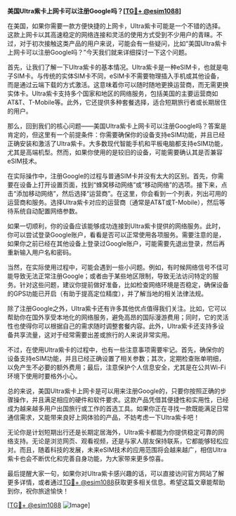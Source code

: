 **美国Ultra紫卡上网卡可以注册Google吗？[[TG💪+ @esim1088](https://t.me/s/esim1088)]**

在美国，如果你需要一款方便快捷的上网卡，Ultra紫卡可能是一个不错的选择。这款上网卡以其高速稳定的网络连接和灵活的使用方式受到不少用户的青睐。不过，对于初次接触这类产品的用户来说，可能会有一些疑问，比如“美国Ultra紫卡上网卡可以注册Google吗？”今天我们就来详细探讨一下这个问题。

首先，让我们了解一下Ultra紫卡的基本情况。Ultra紫卡是一种eSIM卡，也就是电子SIM卡。与传统的实体SIM卡不同，eSIM卡不需要物理插入手机或其他设备，而是通过云端下载的方式激活。这意味着你可以随时随地更换运营商，而无需更换实体卡。Ultra紫卡支持多个国家和地区的网络服务，包括美国的主要运营商如AT&T、T-Mobile等。此外，它还提供多种套餐选择，适合短期旅行者或长期居住的用户。

那么，回到我们的核心问题——美国Ultra紫卡上网卡可以注册Google吗？答案是肯定的，但这里有一个前提条件：你需要确保你的设备支持eSIM功能，并且已经正确安装和激活了Ultra紫卡。大多数现代智能手机和平板电脑都支持eSIM功能，尤其是高端机型。然而，如果你使用的是较旧的设备，可能需要确认其是否兼容eSIM技术。

在实际操作中，注册Google的过程与普通SIM卡并没有太大的区别。首先，你需要在设备上打开设置页面，找到“蜂窝移动网络”或“移动网络”的选项。接下来，点击“添加移动网络”，然后选择“运营商”。在这里，你会看到一个列表，列出可用的运营商和服务。选择Ultra紫卡对应的运营商（通常是AT&T或T-Mobile），然后等待系统自动配置网络参数。

如果一切顺利，你的设备应该能够成功连接到Ultra紫卡提供的网络服务。此时，你可以尝试登录Google账户，看看是否可以正常使用各项服务。需要注意的是，如果你之前已经在其他设备上登录过Google账户，可能需要先退出登录，然后再重新输入用户名和密码。

当然，在实际使用过程中，可能会遇到一些小问题。例如，有时候网络信号不佳可能导致无法正常注册Google；或者由于某些地区限制，导致无法访问特定的服务。针对这些问题，建议你提前做好准备，比如检查网络环境是否稳定，确保设备的GPS功能已开启（有助于提高定位精度），并了解当地的相关法律法规。

除了注册Google之外，Ultra紫卡还有许多其他优点值得我们关注。比如，它可以帮助你在国外享受本地化的网络服务，避免高昂的国际漫游费用；同时，它的灵活性也使得你可以根据自己的需求随时调整套餐内容。此外，Ultra紫卡还支持多设备共享流量，这对于经常需要出差或旅行的人来说非常实用。

不过，在使用Ultra紫卡的过程中，也有一些注意事项需要牢记。首先，确保你的设备支持eSIM功能，并且已经正确设置了相关参数；其次，定期检查账单明细，以免产生不必要的额外费用；最后，注意保护个人信息安全，尤其是在公共Wi-Fi环境下使用时要格外小心。

总的来说，美国Ultra紫卡上网卡是可以用来注册Google的，只要你按照正确的步骤操作，并且满足相应的硬件和软件要求。这款产品凭借其便捷性和实用性，已经成为越来越多用户出国旅行或工作的首选工具。如果你正在寻找一款既能满足日常通信需求，又能带来良好上网体验的产品，不妨考虑一下Ultra紫卡吧！

无论你是计划短期出行还是长期定居海外，Ultra紫卡都能为你提供稳定可靠的网络支持。无论是浏览网页、观看视频，还是与家人朋友保持联系，它都能够轻松应对。而且，随着科技的发展，未来eSIM技术的应用范围将会越来越广，相信Ultra紫卡也会不断优化和完善自身功能，为大家带来更多惊喜。

最后提醒大家一句，如果你对Ultra紫卡感兴趣的话，可以直接访问官方网站了解更多详情，或者通过[TG💪+ @esim1088](https://t.me/s/esim1088)获取更多相关信息。希望这篇文章能帮助到你，祝你旅途愉快！

[[TG💪+ @esim1088](https://t.me/s/esim1088) ![Image](https://i.postimg.cc/4NQfJmqS/Snipaste-2025-05-13-00-14-12.png)]